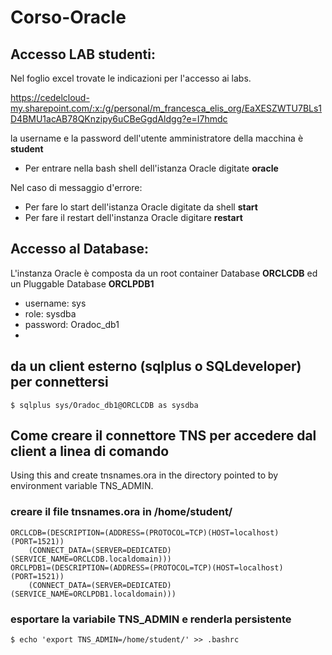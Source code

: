 # Corso-Oracle
## Accesso LAB studenti:
Nel foglio excel trovate le indicazioni per l'accesso ai labs.

https://cedelcloud-my.sharepoint.com/:x:/g/personal/m_francesca_elis_org/EaXESZWTU7BLs1D4BMU1acAB78QKnzipy6uCBeGgdAldgg?e=I7hmdc

la username e la password dell'utente amministratore della macchina è **student**

- Per entrare nella bash shell dell'istanza Oracle digitate **oracle**

Nel caso di messaggio d'errore:
- Per fare lo start dell'istanza Oracle digitate da shell **start**
- Per fare il restart dell'instanza Oracle digitare **restart**

## Accesso al Database:

L'instanza Oracle è composta da un root container Database **ORCLCDB** ed un Pluggable Database **ORCLPDB1**

- username: sys
- role: sysdba
- password: Oradoc_db1
-

## da un client esterno (sqlplus o SQLdeveloper) per connettersi
```
$ sqlplus sys/Oradoc_db1@ORCLCDB as sysdba
```

## Come creare il connettore TNS per accedere dal client a linea di comando

Using this <mapped host port> and <ip-address of host> create tnsnames.ora in the directory pointed to by environment variable TNS_ADMIN.

### creare il file **tnsnames.ora** in /home/student/
```
ORCLCDB=(DESCRIPTION=(ADDRESS=(PROTOCOL=TCP)(HOST=localhost)(PORT=1521))
    (CONNECT_DATA=(SERVER=DEDICATED)(SERVICE_NAME=ORCLCDB.localdomain)))
ORCLPDB1=(DESCRIPTION=(ADDRESS=(PROTOCOL=TCP)(HOST=localhost)(PORT=1521))
    (CONNECT_DATA=(SERVER=DEDICATED)(SERVICE_NAME=ORCLPDB1.localdomain)))
```
### esportare la variabile TNS_ADMIN e renderla persistente
```
$ echo 'export TNS_ADMIN=/home/student/' >> .bashrc
```
